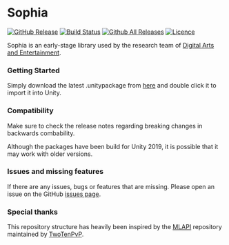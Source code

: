 # Sophia

[![GitHub Release](https://img.shields.io/github/release/xrlabdevelopment/Sophia.svg?logo=github)](https://github.com/xrlabdevelopment/Sophia/releases)
[![Build Status](https://img.shields.io/appveyor/ci/xrlabdevelopment/Sophia/master.svg?logo=appveyor)](https://ci.appveyor.com/project/xrlabdevelopment/Sophia/branch/master)
[![Github All Releases](https://img.shields.io/github/downloads/xrlabdevelopment/Sophia/total.svg?logo=github&color=informational)](https://github.com/xrlabdevelopment/Sophia/releases)
[![Licence](https://img.shields.io/github/license/xrlabdevelopment/Sophia.svg?color=informational)](https://github.com/xrlabdevelopment/Sophia/blob/master/LICENCE)

Sophia is an early-stage library used by the research team of [Digital Arts and Entertainment](https://www.digitalartsandentertainment.be/page/133/Research). 

### Getting Started

Simply download the latest .unitypackage from [here](https://github.com/xrlabdevelopment/Sophia/releases) and double click it to import it into Unity.

### Compatibility

Make sure to check the release notes regarding breaking changes in backwards combability.

Although the packages have been build for Unity 2019, it is possible that it may work with older versions.

### Issues and missing features

If there are any issues, bugs or features that are missing. Please open an issue on the GitHub [issues page](https://github.com/MidLevel/MLAPI/issues).

### Special thanks

This repository structure has heavily been inspired by the [MLAPI](https://github.com/MidLevel/MLAPI) repository maintained by [TwoTenPvP](https://github.com/TwoTenPvP).
